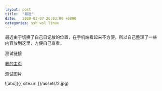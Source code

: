 ```yaml
---
layout: post
title:  "最近"
date:   2020-03-07 20:03:00 +0800
categories: ssh wsl linux
---
```

最近由于切换了自己日记放的位置，在手机端看起来不方便，所以自己整理了一些内容放到这里，方便自己查看。

测试链接

[我的主页](https://zxj-4096.github.io/)

测试图片

![abc]({{ site.url }}/assets/2.jpg)